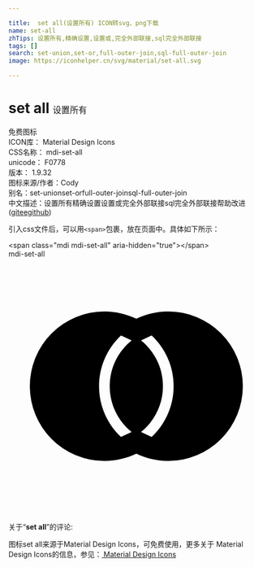 ```yaml
---

title:  set all(设置所有) ICON转svg、png下载
name: set-all
zhTips: 设置所有,精确设置,设置或,完全外部联接,sql完全外部联接
tags: []
search: set-union,set-or,full-outer-join,sql-full-outer-join
image: https://iconhelper.cn/svg/material/set-all.svg

---
```


# set all  <small style="font-size: 60%;font-weight: 100">设置所有</small>


<div class="detail-page">
<p>
<span><span class="badge-success badge">免费图标</span> </span>
<br/>
<span>
ICON库：
<span class="badge-secondary badge">Material Design Icons</span> 
</span>
<br/>
<span>
CSS名称：
<span class="badge-secondary badge">mdi-set-all</span> 
</span>
<br/>
<span>
unicode：
<span class="badge-secondary badge">F0778</span> 
<copy-btn content='F0778' btn-title=""></copy-btn>
<copy-btn :content='String.fromCodePoint(parseInt("F0778", 16))' btn-title="复制U"></copy-btn>
</span>
<br/>
<span>
版本：
<span class="badge-secondary badge">1.9.32</span> 
</span>
<br/>
<span>图标来源/作者：<span class="badge-light badge">Cody</span></span> 
<br/>
<span>别名：<span class="badge-light badge">set-union</span><span class="badge-light badge">set-or</span><span class="badge-light badge">full-outer-join</span><span class="badge-light badge">sql-full-outer-join</span></span><br/><span class="zh-detail">中文描述：<span class="badge-primary badge">设置所有</span><span class="badge-primary badge">精确设置</span><span class="badge-primary badge">设置或</span><span class="badge-primary badge">完全外部联接</span><span class="badge-primary badge">sql完全外部联接</span><span class="help-link"><span>帮助改进</span>(<a href="https://gitee.com/liuwave/icon-helper/edit/master/json/material/set-all.json" target="_blank" rel="noopener noreferrer">gitee</a><a href="https://github.com/liuwave/icon-helper/edit/master/json/material/set-all.json" target="_blank" rel="noopener noreferrer">github</a></span>)</span><br/>
</p>
</div>
<div class="alert alert-dark">
  <i class="mdi mdi-set-all mdi-48px"></i>
  <i class="mdi mdi-set-all mdi-36px"></i>
  <i class="mdi mdi-set-all mdi-24px"></i>
  <i class="mdi mdi-set-all mdi-18px"></i>
</div>
<div>
  <p>引入css文件后，可以用<code>&lt;span&gt;</code>包裹，放在页面中。具体如下所示：    
  </p>
  <div class="alert alert-primary" style="font-size: 14px">
    &lt;span class="mdi mdi-set-all" aria-hidden="true"&gt;&lt;/span&gt;
    <copy-btn content='<span class="mdi mdi-set-all" aria-hidden="true"></span>'></copy-btn>
  </div>
  <div class="alert alert-secondary">
    <i class="mdi mdi-set-all"
    style="font-size: 24px"
    aria-hidden="true"></i> mdi-set-all
    <copy-btn content="mdi-set-all" btn-title="复制图标名称"></copy-btn>
  </div>
</div>
<div id="svg" class="svg-wrap">
<svg xmlns="http://www.w3.org/2000/svg" viewBox="0 0 24 24"><path d="M9,5C10.04,5 11.06,5.24 12,5.68C12.94,5.24 13.96,5 15,5A7,7 0 0,1 22,12A7,7 0 0,1 15,19C13.96,19 12.94,18.76 12,18.32C11.06,18.76 10.04,19 9,19A7,7 0 0,1 2,12A7,7 0 0,1 9,5M8.5,12C8.5,13.87 9.29,15.56 10.56,16.75L11.56,16.29C10.31,15.29 9.5,13.74 9.5,12C9.5,10.26 10.31,8.71 11.56,7.71L10.56,7.25C9.29,8.44 8.5,10.13 8.5,12M15.5,12C15.5,10.13 14.71,8.44 13.44,7.25L12.44,7.71C13.69,8.71 14.5,10.26 14.5,12C14.5,13.74 13.69,15.29 12.44,16.29L13.44,16.75C14.71,15.56 15.5,13.87 15.5,12Z" /></svg>
</div>
<detail full-name='mdi-set-all'></detail>
<div class="icon-detail__container">
<p>关于“<b>set all</b>”的评论:</p>
</div>
<Vssue title="关于“set all”的评论" />    
<div><p>图标set all来源于Material Design Icons，可免费使用，更多关于 Material Design Icons的信息，参见：<a target="_blank" href="https://iconhelper.cn/material.html"> Material Design Icons</a>
</p></div>
